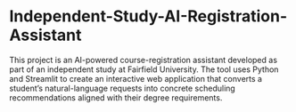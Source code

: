 # Independent-Study-AI-Registration-Assistant
This project is an AI-powered course-registration assistant developed as part of an independent study at Fairfield University. The tool uses Python and Streamlit to create an interactive web application that converts a student’s natural-language requests into concrete scheduling recommendations aligned with their degree requirements.
